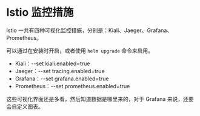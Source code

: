# Istio 监控措施

Istio 一共有四种可视化监控措施，分别是：Kiali、Jaeger、Grafana、Prometheus。

可以通过在安装时开启，或者使用 `helm upgrade` 命令来启用。

- Kiali：--set kiali.enabled=true
- Jaeger：--set tracing.enabled=true
- Grafana：--set grafana.enabled=true
- Prometheus：--set prometheus.enabled=true

这些可视化界面还是多看，然后知道数据是哪里来的，对于 Grafana 来说，还要会自定义图表。

